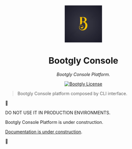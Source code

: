 <p align="center">
  <img src="https://github.com/bootgly/.github/raw/main/favicon-temp1-128.png" alt="bootgly-logo" width="120px" height="120px"/>
</p>
<h1 align="center">Bootgly Console</h1>
<p align="center">
  <i>Bootgly Console Platform.</i>
</p>
<p align="center">
  <a href="https://packagist.org/packages/bootgly/bootgly-console">
    <img alt="Bootgly License" src="https://img.shields.io/github/license/bootgly/bootgly-console"/>
    <!--
    </br>
    <img alt="Github Actions - Bootgly Workflow" src="https://img.shields.io/github/actions/workflow/status/bootgly/bootgly/bootgly.yml?label=bootgly"/>
    <img alt="Github Actions - Docker Workflow" src="https://img.shields.io/github/actions/workflow/status/bootgly/bootgly/docker.yml?label=docker"/>-->
  </a>
</p>

> Bootgly Console platform composed by CLI interface.

🚧

DO NOT USE IT IN PRODUCTION ENVIRONMENTS.

Bootgly Console Platform is under construction.

[Documentation is under construction][PROJECT_DOCS].

🚧



<!-- Links -->
[PROJECT_DOCS]: https://docs.bootgly.com/
[GITHUB_MAIN_REPOSITORY]: https://github.com/bootgly/bootgly/
[GITHUB_ORG_SPONSOR]: https://github.com/sponsors/bootgly/

